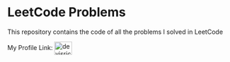 # LeetCode Problems
This repository contains the code of all the problems I solved in LeetCode

My Profile Link: <a href="https://www.leetcode.com/devisricharan2020412" target="blank"><img align="center" src="https://raw.githubusercontent.com/rahuldkjain/github-profile-readme-generator/master/src/images/icons/Social/leet-code.svg" alt="devisricharan2020412" height="30" width="40" /></a>
